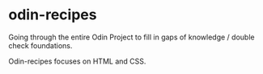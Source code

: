 # odin-recipes
Going through the entire Odin Project to fill in gaps of knowledge / double check foundations.

Odin-recipes focuses on HTML and CSS.